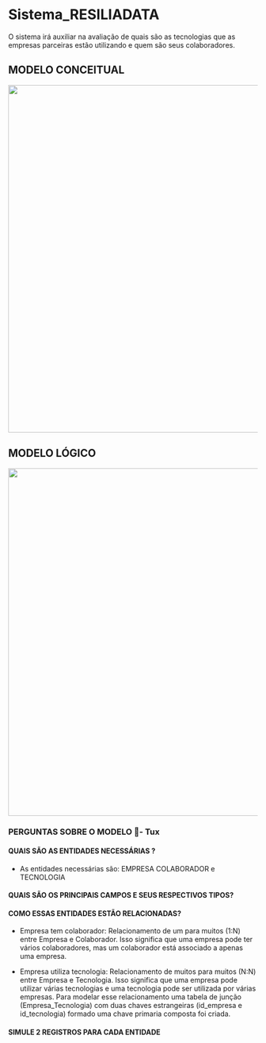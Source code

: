 
# Sistema_RESILIADATA
O sistema irá auxiliar na avaliação de quais são as tecnologias que as empresas parceiras 
estão utilizando e quem são seus colaboradores.


## MODELO CONCEITUAL

<div align="center">
<img src="https://github.com/MatokoLB/Sistema_RESILIADATA/assets/112680379/0cc43304-dd4e-4d28-9451-b88806380078" width="700px"/>
</div>


## MODELO LÓGICO
<div align="center">
<img src="https://github.com/MatokoLB/Sistema_RESILIADATA/assets/112680379/8f67cfbb-0c07-4ccd-a091-18f3ec50ddaf" width="700px"/>
</div>


### PERGUNTAS SOBRE O MODELO 🐧- Tux

#### QUAIS SÃO AS ENTIDADES NECESSÁRIAS ?
- As entidades necessárias são: EMPRESA COLABORADOR e TECNOLOGIA

#### QUAIS SÃO OS PRINCIPAIS CAMPOS E SEUS RESPECTIVOS TIPOS?


#### COMO ESSAS ENTIDADES ESTÃO RELACIONADAS?
- Empresa tem colaborador:
 Relacionamento de um para muitos (1:N) entre Empresa e Colaborador. Isso significa que uma empresa pode ter vários colaboradores, mas um colaborador está associado a apenas uma empresa. 

- Empresa utiliza tecnologia:
Relacionamento de muitos para muitos (N:N) entre Empresa e Tecnologia.
Isso significa que uma empresa pode utilizar várias tecnologias e uma tecnologia pode ser utilizada por várias empresas.
Para modelar esse relacionamento uma tabela de junção (Empresa_Tecnologia) com duas chaves estrangeiras (id_empresa e id_tecnologia) formado uma chave primaria composta foi criada.

#### SIMULE 2 REGISTROS PARA CADA ENTIDADE


